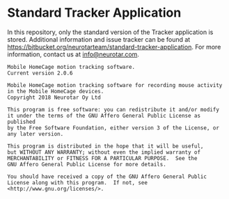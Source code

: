# Standard Tracker Application

In this repository, only the standard version of the Tracker application is stored. 
Additional information and issue tracker can be found at 
https://bitbucket.org/neurotarteam/standard-tracker-application. 
For more information, contact us at info@neurotar.com.

```
Mobile HomeCage motion tracking software.
Current version 2.0.6

Mobile HomeCage motion tracking software for recording mouse activity
in the Mobile HomeCage devices.
Copyright 2018 Neurotar Oy Ltd

This program is free software: you can redistribute it and/or modify
it under the terms of the GNU Affero General Public License as published
by the Free Software Foundation, either version 3 of the License, or
any later version.

This program is distributed in the hope that it will be useful,
but WITHOUT ANY WARRANTY; without even the implied warranty of
MERCHANTABILITY or FITNESS FOR A PARTICULAR PURPOSE.  See the
GNU Affero General Public License for more details.

You should have received a copy of the GNU Affero General Public License along with this program.  If not, see <http://www.gnu.org/licenses/>.
```